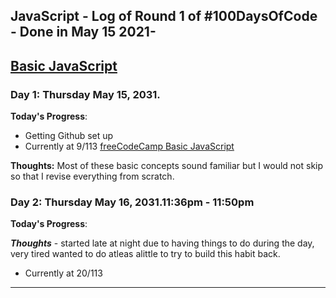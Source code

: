 ## JavaScript - Log of Round 1 of #100DaysOfCode - Done in May 15 2021-
## [Basic JavaScript](https://www.freecodecamp.org/learn/javascript-algorithms-and-data-structures/#basic-javascript)


### Day 1: Thursday May 15, 2031.

**Today's Progress**:

- Getting Github set up
- Currently at 9/113 [freeCodeCamp Basic JavaScript](https://www.freecodecamp.org/learn/javascript-algorithms-and-data-structures/)

**Thoughts:** Most of these basic concepts sound familiar but I would not skip so that I revise everything from scratch.

### Day 2: Thursday May 16, 2031.11:36pm - 11:50pm

**Today's Progress**:

***Thoughts***  - started late at night due to having things to do during the day, very tired wanted to do atleas alittle to try to build this habit back.
 
- Currently at 20/113
---
